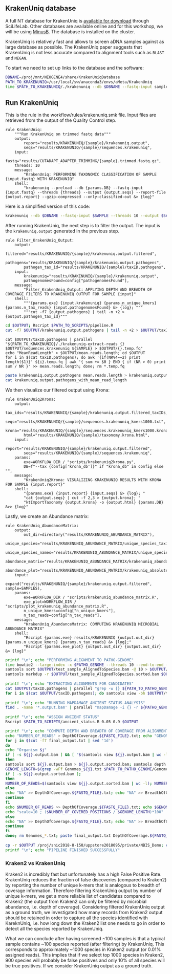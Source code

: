
## KrakenUniq database

A full NT database for KrakenUniq is [available for download](https://www.biorxiv.org/node/2777891.external-links.html) through SciLifeLab. Other databases are available online and for this workshop, we will be using [MinusB](https://benlangmead.github.io/aws-indexes/k2). The database is installed on the cluster.

KrakenUniq is relatively fast and allows to screen aDNA samples against as large database as possible. The KrakenUniq paper suggests that KrakenUniq is not less accurate compared to alignment tools such as `BLAST` and `MEGAN`.

To start we need to set up links to the database and the software:

```bash
DBNAME=/proj/mnt/NEOGENE4/share/KrakenUniqDatabase
PATH_TO_KRAKENUNIQ=/usr/local/sw/anaconda3/envs/aMeta/KrakenUniq
time $PATH_TO_KRAKENUNIQ/./krakenuniq --db $DBNAME --fastq-input sample_name.fastq.gz --threads 80 --output sample_name.fastq.gz_sequences.krakenuniq_Full_NT --report-file sample_name.fastq.gz_krakenuniq.output_Full_NT --gzip-compressed --only-classified-out

```


## Run KrakenUniq

This is the rule in the workflow/rules/krakenuniq.smk file. Input files are retrieved from the output of the Quality Control step.

```
rule KrakenUniq:
    """Run KrakenUniq on trimmed fastq data"""
    output:
        report="results/KRAKENUNIQ/{sample}/krakenuniq.output",
        seqs="results/KRAKENUNIQ/{sample}/sequences.krakenuniq",
    input:
        fastq="results/CUTADAPT_ADAPTER_TRIMMING/{sample}.trimmed.fastq.gz",
    threads: 10
    message:
        "KrakenUniq: PERFORMING TAXONOMIC CLASSIFICATION OF SAMPLE {input.fastq} WITH KRAKENUNIQ"
    shell:
        "krakenuniq --preload --db {params.DB} --fastq-input {input.fastq} --threads {threads} --output {output.seqs} --report-file {output.report} --gzip-compressed --only-classified-out &> {log}"
```

Here is a simplified version of this code:

```bash
krakenuniq --db $DBNAME --fastq-input $SAMPLE --threads 10 --output $SAMPLE.sequences.krakenuniq --report-file $SAMPLE.krakenuniq.output --gzip-compressed --only-classified-out

```


After running KrakenUniq, the next step is to filter the output. The input is the `krakenuniq.output` generated in the previous step.


```
rule Filter_KrakenUniq_Output:
    output:
        filtered="results/KRAKENUNIQ/{sample}/krakenuniq.output.filtered",
        pathogens="results/KRAKENUNIQ/{sample}/krakenuniq.output.pathogens",
        pathogen_tax_id="results/KRAKENUNIQ/{sample}/taxID.pathogens",
    input:
        krakenuniq="results/KRAKENUNIQ/{sample}/krakenuniq.output",
        pathogenomesFound=config["pathogenomesFound"],
    message:
        "Filter_KrakenUniq_Output: APPLYING DEPTH AND BREADTH OF COVERAGE FILTERS TO KRAKENUNIQ OUTPUT FOR SAMPLE {input}"
    shell:
        """{params.exe} {input.krakenuniq} {params.n_unique_kmers} {params.n_tax_reads} {input.pathogenomesFound} &> {log}; """
        """cut -f7 {output.pathogens} | tail -n +2 > {output.pathogen_tax_id}"""
```

```bash
cd $OUTPUT; Rscript $PATH_TO_SCRIPTS/pipeline.R
cut -f7 $OUTPUT/krakenuniq.output.pathogens | tail -n +2 > $OUTPUT/taxID.pathogens
```

```
cat $OUTPUT/taxID.pathogens | parallel "${PATH_TO_KRAKENUNIQ}/./krakenuniq-extract-reads {} $OUTPUT/sequences.krakenuniq ${SAMPLE} > $OUTPUT/{}.temp.fq"
echo "MeanReadLength" > $OUTPUT/mean.reads.length; cd $OUTPUT
for i in $(cat taxID.pathogens); do awk '{if(NR%4==2) print length($1)}' ${i}.temp.fq | awk '{ sum += $0 } END { if (NR > 0) print sum / NR }' >> mean.reads.length; done; rm *.temp.fq

```

```bash
paste krakenuniq.output.pathogens mean.reads.length > krakenuniq.output.pathogens_with_mean_read_length
cat krakenuniq.output.pathogens_with_mean_read_length
```


We then visualize our filtered output using Krona:

```
rule KrakenUniq2Krona:
    output:
        tax_ids="results/KRAKENUNIQ/{sample}/krakenuniq.output.filtered_taxIDs_kmers1000.txt",
        seqs="results/KRAKENUNIQ/{sample}/sequences.krakenuniq_kmers1000.txt",
        krona="results/KRAKENUNIQ/{sample}/sequences.krakenuniq_kmers1000.krona",
        html="results/KRAKENUNIQ/{sample}/taxonomy.krona.html",
    input:
        report="results/KRAKENUNIQ/{sample}/krakenuniq.output.filtered",
        seqs="results/KRAKENUNIQ/{sample}/sequences.krakenuniq",
    params:
        exe=WORKFLOW_DIR / "scripts/krakenuniq2krona.py",
        DB=f"--tax {config['krona_db']}" if "krona_db" in config else "",
    message:
        "KrakenUniq2Krona: VISUALIZING KRAKENUNIQ RESULTS WITH KRONA FOR SAMPLE {input.report}"
    shell:
        "{params.exe} {input.report} {input.seqs} &> {log}; "
        "cat {output.seqs} | cut -f 2,3 > {output.krona}; "
        "ktImportTaxonomy {output.krona} -o {output.html} {params.DB} &>> {log}"

```

Lastly, we create an Abundance matrix:

```
rule KrakenUniq_AbundanceMatrix:
    output:
        out_dir=directory("results/KRAKENUNIQ_ABUNDANCE_MATRIX"),
        unique_species="results/KRAKENUNIQ_ABUNDANCE_MATRIX/unique_species_taxid_list.txt",
        unique_species_names="results/KRAKENUNIQ_ABUNDANCE_MATRIX/unique_species_names_list.txt",
        abundance_matrix="results/KRAKENUNIQ_ABUNDANCE_MATRIX/krakenuniq_abundance_matrix.txt",
        abundance_plot="results/KRAKENUNIQ_ABUNDANCE_MATRIX/krakenuniq_absolute_abundance_heatmap.pdf",
    input:
        expand("results/KRAKENUNIQ/{sample}/krakenuniq.output.filtered", sample=SAMPLES),
    params:
        exe=WORKFLOW_DIR / "scripts/krakenuniq_abundance_matrix.R",
        exe_plot=WORKFLOW_DIR / "scripts/plot_krakenuniq_abundance_matrix.R",
        n_unique_kmers=config["n_unique_kmers"],
        n_tax_reads=config["n_tax_reads"],
    message:
        "KrakenUniq_AbundanceMatrix: COMPUTING KRAKENUNIQ MICROBIAL ABUNDANCE MATRIX"
    shell:
        "Rscript {params.exe} results/KRAKENUNIQ {output.out_dir} {params.n_unique_kmers} {params.n_tax_reads} &> {log};"
        "Rscript {params.exe_plot} {output.out_dir} {output.out_dir} &> {log}"
```





```bash
printf "\n"; echo "PERFORMING ALIGNMENT TO PATHO-GENOME"
time bowtie2 --large-index -x $PATHO_GENOME --threads 10 --end-to-end --very-sensitive -U $SAMPLE | samtools view -bS -q 1 -h -@ 10 - > $OUTPUT/test_sample_AlignedToSpecies.bam
samtools sort $OUTPUT/test_sample_AlignedToSpecies.bam -@ 10 > $OUTPUT/test_sample_AlignedToSpecies.sorted.bam; samtools index $OUTPUT/test_sample_AlignedToSpecies.sorted.bam
samtools markdup -r $OUTPUT/test_sample_AlignedToSpecies.sorted.bam $OUTPUT/test_sample_AlignedToSpecies.sorted.dedup.bam; samtools index $OUTPUT/test_sample_AlignedToSpecies.sorted.dedup.bam
 
printf "\n"; echo "EXTRACTING ALIGNMENTS FOR CANDIDATES"
cat $OUTPUT/taxID.pathogens | parallel "grep -w {} ${PATH_TO_PATHO_GENOME}/seqid2taxid.pathogen.map | cut -f1 > ${OUTPUT}/{}.seq.ids"
for i in $(cat $OUTPUT/taxID.pathogens); do samtools view -bh $OUTPUT/test_sample_AlignedToSpecies.sorted.dedup.bam -@ 10 $(cat $OUTPUT/${i}.seq.ids | tr "\n" " ") > $OUTPUT/${i}.output.bam; done
 
printf "\n"; echo "RUNNING MAPDAMAGE ANCIENT STATUS ANALYSIS"
find . -name '*.output.bam' | parallel "mapDamage -i {} -r ${PATHO_GENOME} --merge-reference-sequences -d ${OUTPUT}/results_{}"
 
printf "\n"; echo "ASSIGN ANCIENT STATUS"
Rscript $PATH_TO_SCRIPTS/ancient_status.R 0.05 0.9 $OUTPUT

```

```bash
printf "\n"; echo "COMPUTE DEPTH AND BREADTH OF COVERAGE FROM ALIGNMENTS"
echo "NUMBER_OF_READS" > DepthOfCoverage.${FASTQ_FILE}.txt; echo "GENOME_LENGTH" > GenomeLength.${FASTQ_FILE}.txt; echo "BREADTH_OF_COVERAGE" > BreadthOfCoverage.${FASTQ_FILE}.txt
for j in $(cut -f7 final_output.txt | sed '1d')
do
echo "Organism $j"
if [ -s ${j}.output.bam ] && [ "$(samtools view ${j}.output.bam | wc -l)" -ne "0" ];
then
samtools sort ${j}.output.bam > ${j}.output.sorted.bam; samtools depth ${j}.output.sorted.bam | cut -f1 | uniq > Genomes_${j}.txt
GENOME_LENGTH=$(grep -wFf Genomes_${j}.txt $PATH_TO_PATHO_GENOME/GenomeLength.txt | cut -f2 | awk '{ sum += $1; } END { print sum; }')
if [ -s ${j}.output.sorted.bam ];
then
NUMBER_OF_READS=$(samtools view ${j}.output.sorted.bam | wc -l); NUMBER_OF_COVERED_POSITIONS=$(samtools depth ${j}.output.sorted.bam | wc -l)
else
echo "NA" >> DepthOfCoverage.${FASTQ_FILE}.txt; echo "NA" >> BreadthOfCoverage.${FASTQ_FILE}.txt; echo "NA" >> GenomeLength.${FASTQ_FILE}.txt
continue
fi
echo $NUMBER_OF_READS >> DepthOfCoverage.${FASTQ_FILE}.txt; echo $GENOME_LENGTH >> GenomeLength.${FASTQ_FILE}.txt
echo "scale=10 ; ($NUMBER_OF_COVERED_POSITIONS / $GENOME_LENGTH)*100" | bc >> BreadthOfCoverage.${FASTQ_FILE}.txt
else
echo "NA" >> DepthOfCoverage.${FASTQ_FILE}.txt; echo "NA" >> BreadthOfCoverage.${FASTQ_FILE}.txt; echo "NA" >> GenomeLength.${FASTQ_FILE}.txt
continue
fi
done; rm Genomes_*.txt; paste final_output.txt DepthOfCoverage.${FASTQ_FILE}.txt GenomeLength.${FASTQ_FILE}.txt BreadthOfCoverage.${FASTQ_FILE}.txt > final_output_corrected.txt
 
cp -r $OUTPUT /proj/snic2018-8-150/uppstore2018095/private/NBIS_Demo; cat final_output_corrected.txt
printf "\n"; echo "PIPELINE FINISHED SUCCESSFULLY"

```




### Kraken2 vs KrakenUniq


Kraken2 is incredibly fast but unfortunately has a high False Positive Rate. KrakenUniq reduces the fraction of false discoveries (compared to Kraken2) by reporting the number of unique k-mers that is analogous to breadth of coverage information. Therefore filtering KrakenUniq output by number of unique k-mers, we get a more reliable list of candidates compared to Kraken2 (the output from Kraken2 can only be filtered by microbial abundance, i.e. depth of coverage). Considering filtered KrakenUniq output as a ground truth, we investigated how many records from Kraken2 output should be retained in order to capture all the species identified with KareknUniq, i.e. how long down the Kraken2 list one needs to go in order to detect all the species reported by KrakenUniq.

What we can conclude after having screened ~100 samples is that a typical sample contains ~100 species reported (after filtering) by KrakenUniq. This corresponds to approximately ~1000 species in Kraken2 output (or 0.01% assigned reads). This implies that if we select top 1000 species in Kraken2, 900 species will probably be false positives and only 10% of all species will be true positives. If we consider KrakenUniq output as a ground truth.
